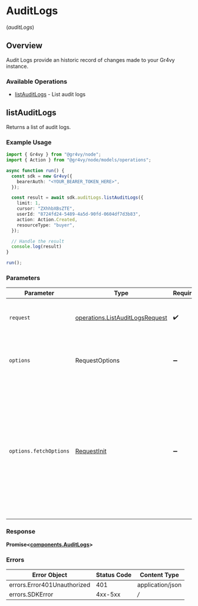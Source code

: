 # AuditLogs
(*auditLogs*)

## Overview

Audit Logs provide an historic record of changes made to your Gr4vy instance.

### Available Operations

* [listAuditLogs](#listauditlogs) - List audit logs

## listAuditLogs

Returns a list of audit logs.

### Example Usage

```typescript
import { Gr4vy } from "@gr4vy/node";
import { Action } from "@gr4vy/node/models/operations";

async function run() {
  const sdk = new Gr4vy({
    bearerAuth: "<YOUR_BEARER_TOKEN_HERE>",
  });

  const result = await sdk.auditLogs.listAuditLogs({
    limit: 1,
    cursor: "ZXhhbXBsZTE",
    userId: "8724fd24-5489-4a5d-90fd-0604df7d3b83",
    action: Action.Created,
    resourceType: "buyer",
  });

  // Handle the result
  console.log(result)
}

run();
```

### Parameters

| Parameter                                                                                                                                                                      | Type                                                                                                                                                                           | Required                                                                                                                                                                       | Description                                                                                                                                                                    |
| ------------------------------------------------------------------------------------------------------------------------------------------------------------------------------ | ------------------------------------------------------------------------------------------------------------------------------------------------------------------------------ | ------------------------------------------------------------------------------------------------------------------------------------------------------------------------------ | ------------------------------------------------------------------------------------------------------------------------------------------------------------------------------ |
| `request`                                                                                                                                                                      | [operations.ListAuditLogsRequest](../../models/operations/listauditlogsrequest.md)                                                                                             | :heavy_check_mark:                                                                                                                                                             | The request object to use for the request.                                                                                                                                     |
| `options`                                                                                                                                                                      | RequestOptions                                                                                                                                                                 | :heavy_minus_sign:                                                                                                                                                             | Used to set various options for making HTTP requests.                                                                                                                          |
| `options.fetchOptions`                                                                                                                                                         | [RequestInit](https://developer.mozilla.org/en-US/docs/Web/API/Request/Request#options)                                                                                        | :heavy_minus_sign:                                                                                                                                                             | Options that are passed to the underlying HTTP request. This can be used to inject extra headers for examples. All `Request` options, except `method` and `body`, are allowed. |


### Response

**Promise<[components.AuditLogs](../../models/components/auditlogs.md)>**
### Errors

| Error Object                | Status Code                 | Content Type                |
| --------------------------- | --------------------------- | --------------------------- |
| errors.Error401Unauthorized | 401                         | application/json            |
| errors.SDKError             | 4xx-5xx                     | */*                         |
